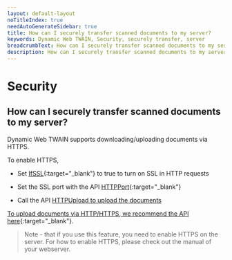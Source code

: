 ```yaml
---
layout: default-layout
noTitleIndex: true
needAutoGenerateSidebar: true
title: How can I securely transfer scanned documents to my server?
keywords: Dynamic Web TWAIN, Security, securely transfer, server
breadcrumbText: How can I securely transfer scanned documents to my server?
description: How can I securely transfer scanned documents to my server?
---
```


# Security

## How can I securely transfer scanned documents to my server?

Dynamic Web TWAIN supports downloading/uploading documents via HTTPS.

To enable HTTPS,

- Set [IfSSL](/_articles/info/api/WebTwain_IO.md#ifssl){:target="_blank"} to true to turn on SSL in HTTP requests

- Set the SSL port with the API [HTTPPort](/_articles/info/api/WebTwain_IO.md#httpport){:target="_blank"}

- Call the API <a href="/web-twain/docs/info/api/WebTwain_IO.html#httpupload" target="_blank">HTTPUpload to upload the documents

To upload documents via HTTP/HTTPS, we recommend the API [here](/_articles/docs/general-usage/image-export/index.md#upload){:target="_blank"}.

> Note - that if you use this feature, you need to enable HTTPS on the server. For how to enable HTTPS, please check out the manual of your webserver.
